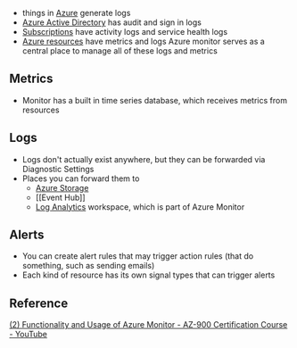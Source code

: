 - things in [Azure](Azure.md) generate logs
- [Azure Active Directory](Azure%20Active%20Directory) has audit and sign in logs
- [Subscriptions](Subscriptions.md) have activity logs and service health logs
- [Azure resources](Azure%20resources.md) have metrics and logs
Azure monitor serves as a central place to manage all of these logs and metrics

## Metrics
- Monitor has a built in time series database, which receives metrics from resources
## Logs
- Logs don't actually exist anywhere, but they can be forwarded via Diagnostic Settings
- Places you can forward them to
	- [Azure Storage](Azure%20Storage)
	- [[Event Hub]]
	- [Log Analytics](Log%20Analytics) workspace, which is part of Azure Monitor

## Alerts
- You can create alert rules that may trigger action rules (that do something, such as sending emails)
- Each kind of resource has its own signal types that can trigger alerts 

## Reference
[(2) Functionality and Usage of Azure Monitor - AZ-900 Certification Course - YouTube](https://www.youtube.com/watch?v=v68jL-l9Fww&list=PLlVtbbG169nED0_vMEniWBQjSoxTsBYS3&index=31&ab_channel=JohnSavill%27sTechnicalTraining)